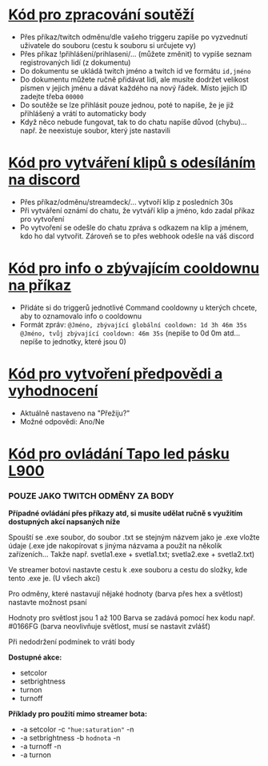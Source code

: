 # [Kód pro zpracování soutěží](https://github.com/ErrorCZE/StreamerBot_Scripty/blob/main/Sout%C4%9B%C5%BE)
- Přes příkaz/twitch odměnu/dle vašeho triggeru zapíše po vyzvednutí uživatele do souboru (cestu k souboru si určujete vy)
- Přes příkaz !přihlášení/prihlaseni/... (můžete změnit) to vypíše seznam registrovaných lidí (z dokumentu)
- Do dokumentu se ukládá twitch jméno a twitch id ve formátu `id,jméno`
- Do dokumentu můžete ručně přidávat lidi, ale musíte dodržet velikost písmen v jejich jménu a dávat každého na nový řádek. Místo jejich ID zadejte třeba `00000`
- Do soutěže se lze přihlásit pouze jednou, poté to napíše, že je již přihlášený a vrátí to automaticky body
- Když něco nebude fungovat, tak to do chatu napíše důvod (chybu)... např. že neexistuje soubor, který jste nastavili


# [Kód pro vytváření klipů s odesíláním na discord](https://github.com/ErrorCZE/StreamerBot_Scripty/blob/main/Vytvo%C5%99en%C3%AD%20klipu)
- Přes příkaz/odměnu/streamdeck/... vytvoří klip z posledních 30s
- Při vytváření oznámí do chatu, že vytváří klip a jméno, kdo zadal příkaz pro vytvoření
- Po vytvoření se odešle do chatu zpráva s odkazem na klip a jménem, kdo ho dal vytvořit. Zároveň se to přes webhook odešle na váš discord


# [Kód pro info o zbývajícím cooldownu na příkaz](https://github.com/ErrorCZE/StreamerBot_Scripty/blob/main/Cooldown%20info)
- Přidáte si do triggerů jednotlivé Command cooldowny u kterých chcete, aby to oznamovalo info o cooldownu
- Formát zpráv:
`@Jméno, zbývající globální cooldown: 1d 3h 46m 35s`
`@Jméno, tvůj zbývající cooldown: 46m 35s`
(nepíše to 0d 0m atd... nepíše to jednotky, které jsou 0)


# [Kód pro vytvoření předpovědi a vyhodnocení](https://github.com/ErrorCZE/StreamerBot_Scripty/blob/main/P%C5%99edpov%C4%9B%C4%8F%20Ano-Ne)
- Aktuálně nastaveno na "Přežiju?"
- Možné odpovědi: Ano/Ne

# [Kód pro ovládání Tapo led pásku L900](https://github.com/ErrorCZE/StreamerBot_Scripty/tree/main/L900%20Ovl%C3%A1d%C3%A1n%C3%AD)
### POUZE JAKO TWITCH ODMĚNY ZA BODY
**Případné ovládání přes příkazy atd, si musíte udělat ručně s využitím dostupných akcí napsaných níže**

Spouští se .exe soubor, do soubor .txt se stejným názvem jako je .exe vložte údaje
(.exe jde nakopírovat s jinýma názvama a použít na několik zařízeních... Takže např. svetla1.exe + svetla1.txt; svetla2.exe + svetla2.txt)

Ve streamer botovi nastavte cestu k .exe souboru a cestu do složky, kde tento .exe je. (U všech akcí)

Pro odměny, které nastavují nějaké hodnoty (barva přes hex a světlost) nastavte možnost psaní

Hodnoty pro světlost jsou 1 až 100
Barva se zadává pomocí hex kodu např. #0166FG (barva neovlivňuje světlost, musí se nastavit zvlášť)

Při nedodržení podmínek to vrátí body

**Dostupné akce:**
- setcolor
- setbrightness
- turnon
- turnoff

**Příklady pro použití mimo streamer bota:**
- -a setcolor -c `"hue:saturation"` -n
- -a setbrightness -b `hodnota` -n
- -a turnoff -n
- -a turnon
